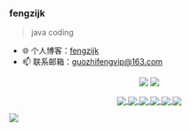 ### fengzijk

> java coding  


- 🌐 个人博客：[fengzijk](https://fengzijk.cn/)
- 📫 联系邮箱：guozhifengvip@163.com


<p align = "center">
  <img src = "https://github-readme-stats.vercel.app/api?username=fengzijk&count_private=true&show_icons=true&theme=tokyonight&line_height=40">
  <img src = "https://github-readme-stats.vercel.app/api/top-langs/?username=fengzijk&theme=tokyonight">
</p>

<p align = "center">

  <a href="https://github.com/fengzijk/calf-cloud">
  <img align="center" src="https://github-readme-stats.vercel.app/api/pin/?username=fengzijk&repo=calf-cloud&theme=tokyonight" />
</a>

<a href="https://github.com/fengzijk/go-psmp">
  <img align="center" src="https://github-readme-stats.vercel.app/api/pin/?username=fengzijk&repo=go-psmp&theme=tokyonight" />
</a>
  
<a href="https://github.com/fengzijk/redisson-boot-starter">
  <img align="center" src="https://github-readme-stats.vercel.app/api/pin/?username=fengzijk&repo=redisson-boot-starter&theme=tokyonight" />
</a>

<a href="https://github.com/fengzijk/response-boot-starter">
  <img align="center" src="https://github-readme-stats.vercel.app/api/pin/?username=fengzijk&repo=response-boot-starter&theme=tokyonight" />
</a>
  
<a href="https://github.com/fengzijk/psmp-agent">
  <img align="center" src="https://github-readme-stats.vercel.app/api/pin/?username=fengzijk&repo=psmp-agent&theme=tokyonight" />
</a>

<a href="https://github.com/fengzijk/fzdns">
  <img align="center" src="https://github-readme-stats.vercel.app/api/pin/?username=fengzijk&repo=fzdns&theme=tokyonight" />
</a>
  
  
</p>

>>>>>>>>>>>>>>>>>>>>>>>> 
<img align="center" src="https://activity-graph.herokuapp.com/graph?username=fengzijk&theme=redical" />



